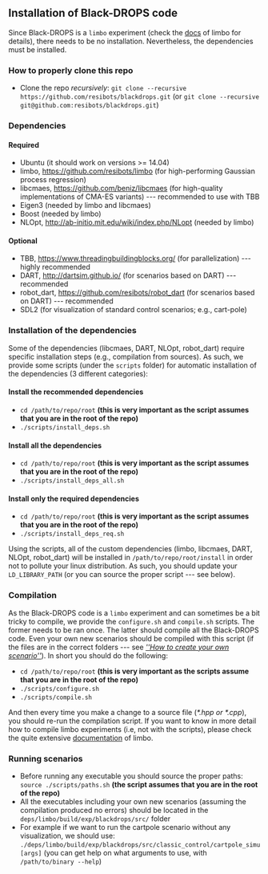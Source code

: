 ## Installation of Black-DROPS code

Since Black-DROPS is a `limbo` experiment (check the [docs](http://www.resibots.eu/limbo/index.html) of limbo for details), there needs to be no installation. Nevertheless, the dependencies must be installed.

### How to properly clone this repo

- Clone the repo *recursively*: `git clone --recursive https://github.com/resibots/blackdrops.git` (or `git clone --recursive git@github.com:resibots/blackdrops.git`)

### Dependencies

#### Required
- Ubuntu (it should work on versions >= 14.04)
- limbo, https://github.com/resibots/limbo (for high-performing Gaussian process regression)
- libcmaes, https://github.com/beniz/libcmaes (for high-quality implementations of CMA-ES variants) --- recommended to use with TBB
- Eigen3 (needed by limbo and libcmaes)
- Boost (needed by limbo)
- NLOpt, http://ab-initio.mit.edu/wiki/index.php/NLopt (needed by limbo)

#### Optional
- TBB, https://www.threadingbuildingblocks.org/ (for parallelization) --- highly recommended
- DART, http://dartsim.github.io/ (for scenarios based on DART) --- recommended
- robot\_dart, https://github.com/resibots/robot_dart (for scenarios based on DART) --- recommended
- SDL2 (for visualization of standard control scenarios; e.g., cart-pole)

### Installation of the dependencies

Some of the dependencies (libcmaes, DART, NLOpt, robot\_dart) require specific installation steps (e.g., compilation from sources). As such, we provide some scripts (under the `scripts` folder) for automatic installation of the dependencies (3 different categories):

#### Install the recommended dependencies

- `cd /path/to/repo/root` **(this is very important as the script assumes that you are in the root of the repo)**
- `./scripts/install_deps.sh`

#### Install all the dependencies

- `cd /path/to/repo/root` **(this is very important as the script assumes that you are in the root of the repo)**
- `./scripts/install_deps_all.sh`

#### Install only the required dependencies

- `cd /path/to/repo/root` **(this is very important as the script assumes that you are in the root of the repo)**
- `./scripts/install_deps_req.sh`

Using the scripts, all of the custom dependencies (limbo, libcmaes, DART, NLOpt, robot\_dart) will be installed in `/path/to/repo/root/install` in order not to pollute your linux distribution. As such, you should update your `LD_LIBRARY_PATH` (or you can source the proper script --- see below).

### Compilation

As the Black-DROPS code is a `limbo` experiment and can sometimes be a bit tricky to compile, we provide the `configure.sh` and `compile.sh` scripts. The former needs to be ran once. The latter should compile all the Black-DROPS code. Even your own new scenarios should be compiled with this script (if the files are in the correct folders --- see [*''How to create your own scenario''*](basic_tutorial.md)). In short you should do the following:

- `cd /path/to/repo/root` **(this is very important as the scripts assume that you are in the root of the repo)**
- `./scripts/configure.sh`
- `./scripts/compile.sh`

And then every time you make a change to a source file (*\*.hpp or \*.cpp*), you should re-run the compilation script. If you want to know in more detail how to compile limbo experiments (i.e, not with the scripts), please check the quite extensive [documentation](http://www.resibots.eu/limbo/index.html) of limbo.
<!--In addition, if you want more fine-tuned compilation of your own scenarios, please check the [advanced tutorial](here).-->

### Running scenarios

- Before running any executable you should source the proper paths: `source ./scripts/paths.sh` **(the script assumes that you are in the root of the repo)**
- All the executables including your own new scenarios (assuming the compilation produced no errors) should be located in the `deps/limbo/build/exp/blackdrops/src/` folder
- For example if we want to run the cartpole scenario without any visualization, we should use: `./deps/limbo/build/exp/blackdrops/src/classic_control/cartpole_simu [args]` (you can get help on what arguments to use, with `/path/to/binary --help`)